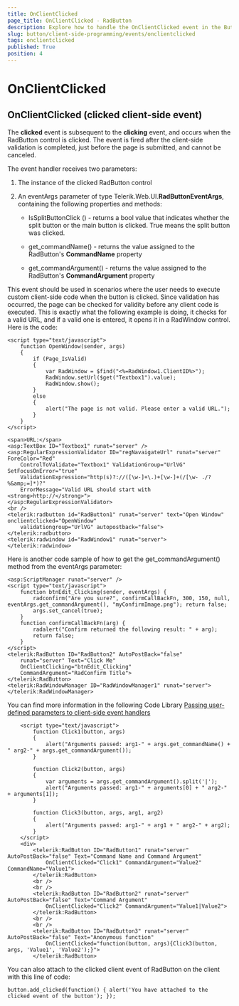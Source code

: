 ```yaml
---
title: OnClientClicked
page_title: OnClientClicked - RadButton
description: Explore how to handle the OnClientClicked event in the Button control for custom client-side logic.
slug: button/client-side-programming/events/onclientclicked
tags: onclientclicked
published: True
position: 4
---
```


# OnClientClicked

## OnClientClicked (clicked client-side event)

The **clicked** event is subsequent to the **clicking** event, and occurs when the RadButton control is clicked. The event is fired after the client-side validation is completed, just before the page is submitted, and cannot be canceled.

The event handler receives two parameters:

1. The instance of the clicked RadButton control

1. An eventArgs parameter of type Telerik.Web.UI.**RadButtonEventArgs**, containing the following properties and methods:

	* IsSplitButtonClick () - returns a bool value that indicates whether the split button or the main button is clicked. True means the split button was clicked.

	* get_commandName() - returns the value assigned to the RadButton's **CommandName** property

	* get_commandArgument() - returns the value assigned to the RadButton's **CommandArgument** property

This event should be used in scenarios where the user needs to execute custom client-side code when the button is clicked. Since validation has occurred, the page can be checked for validity before any client code is executed. This is exactly what the following example is doing, it checks for a valid URL, and if a valid one is entered, it opens it in a RadWindow control. Here is the code:

````ASP.NET
<script type="text/javascript">
	function OpenWindow(sender, args)
	{
		if (Page_IsValid)
		{
			var RadWindow = $find("<%=RadWindow1.ClientID%>");
			RadWindow.setUrl($get("Textbox1").value);
			RadWindow.show();
		}
		else
		{
			alert("The page is not valid. Please enter a valid URL.");
		}
	}
</script>

<span>URL:</span>
<asp:TextBox ID="Textbox1" runat="server" />
<asp:RegularExpressionValidator ID="regNavaigateUrl" runat="server" ForeColor="Red"
	ControlToValidate="Textbox1" ValidationGroup="UrlVG" SetFocusOnError="true" 
	ValidationExpression="http(s)?://([\w-]+\.)+[\w-]+(/[\w- ./?%&amp;=]*)?"
	ErrorMessage="Valid URL should start with <strong>http://</strong>">
</asp:RegularExpressionValidator>
<br />
<telerik:radbutton id="RadButton1" runat="server" text="Open Window" onclientclicked="OpenWindow"
	validationgroup="UrlVG" autopostback="false">
</telerik:radbutton>
<telerik:radwindow id="RadWindow1" runat="server">
</telerik:radwindow>
````

Here is another code sample of how to get the get_commandArgument() method from the eventArgs parameter:

````ASP.NET
<asp:ScriptManager runat="server" />
<script type="text/javascript">
    function btnEdit_Clicking(sender, eventArgs) {
        radconfirm("Are you sure?", confirmCallBackFn, 300, 150, null, eventArgs.get_commandArgument(), "myConfirmImage.png"); return false;
        args.set_cancel(true);
    }
    function confirmCallBackFn(arg) {
        radalert("Confirm returned the following result: " + arg);
        return false;
    }
</script>
<telerik:RadButton ID="RadButton2" AutoPostBack="false"
    runat="server" Text="Click Me"
    OnClientClicking="btnEdit_Clicking"
    CommandArgument="RadConfirm Title">
</telerik:RadButton>
<telerik:RadWindowManager ID="RadWindowManager1" runat="server"></telerik:RadWindowManager>
````
You can find more information in the following Code Library [Passing user-defined parameters to client-side event handlers](https://www.telerik.com/support/code-library/passing-user-defined-parameters-to-client-side-event-handlers)

````ASP.NET
	<script type="text/javascript">
		function Click1(button, args)
		{
			alert("Arguments passed: arg1-" + args.get_commandName() + " arg2-" + args.get_commandArgument());
		}

		function Click2(button, args)
		{
			var arguments = args.get_commandArgument().split('|');
			alert("Arguments passed: arg1-" + arguments[0] + " arg2-" + arguments[1]);
		}

		function Click3(button, args, arg1, arg2)
		{
			alert("Arguments passed: arg1-" + arg1 + " arg2-" + arg2);
		}
	</script>
	<div>
		<telerik:RadButton ID="RadButton1" runat="server" AutoPostBack="false" Text="Command Name and Command Argument"
			OnClientClicked="Click1" CommandArgument="Value2" CommandName="Value1">
		</telerik:RadButton>
		<br />
		<br />
		<telerik:RadButton ID="RadButton2" runat="server" AutoPostBack="false" Text="Command Argument"
			OnClientClicked="Click2" CommandArgument="Value1|Value2">
		</telerik:RadButton>
		<br />
		<br />
		<telerik:RadButton ID="RadButton3" runat="server" AutoPostBack="false" Text="Anonymous function"
			OnClientClicked="function(button, args){Click3(button, args, 'Value1', 'Value2');}">
		</telerik:RadButton>
````

You can also attach to the clicked client event of RadButton on the client with this line of code:

````ASP.NET
button.add_clicked(function() { alert('You have attached to the clicked event of the button'); });
````

